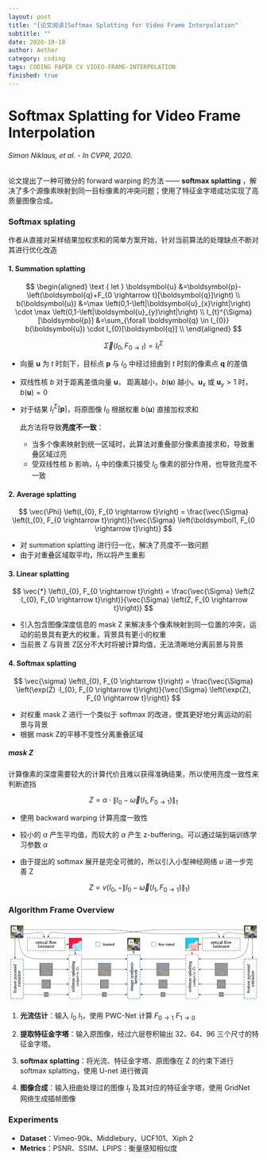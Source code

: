 ```yaml
---
layout: post
title: "[论文阅读]Softmax Splatting for Video Frame Interpolation"
subtitle: ""
date: 2020-10-18
author: Aether
category: coding
tags: CODING PAPER CV VIDEO-FRAME-INTERPOLATION
finished: true
---
```


# Softmax Splatting for Video Frame Interpolation

###### Simon Niklaus, et al. - In *CVPR*, 2020.



论文提出了一种可微分的 forward warping 的方法 —— **softmax splatting** ，解决了多个源像素映射到同一目标像素的冲突问题；使用了特征金字塔成功实现了高质量图像合成。

### Softmax splating 

作者从直接对采样结果加权求和的简单方案开始，针对当前算法的处理缺点不断对其进行优化改造

#### 1. Summation splatting


$$
\begin{aligned}
\text { let } \boldsymbol{u} &=\boldsymbol{p}-\left(\boldsymbol{q}+F_{0 \rightarrow t}[\boldsymbol{q}]\right) \\
b(\boldsymbol{u}) &=\max \left(0,1-\left|\boldsymbol{u}_{x}\right|\right) \cdot \max \left(0,1-\left|\boldsymbol{u}_{y}\right|\right) \\
I_{t}^{\Sigma}[\boldsymbol{p}] &=\sum_{\forall \boldsymbol{q} \in I_{0}} b(\boldsymbol{u}) \cdot I_{0}[\boldsymbol{q}] \\
\end{aligned}
$$

$$
\vec{\Sigma} \left(I_{0}, F_{0 \rightarrow t}\right)=I_{t}^{\Sigma}
$$



- 向量 $\boldsymbol u$ 为 $t$ 时刻下，目标点 $\boldsymbol p$ 与 $I_0$ 中经过扭曲到 $t$ 时刻的像素点 $\boldsymbol q$ 的差值

- 双线性核 $b$ 对于距离差值向量  $\boldsymbol u$， 距离越小，$b(\boldsymbol u)$ 越小。$\boldsymbol u_x$ 或 $\boldsymbol u_y > 1$ 时，$b(\boldsymbol u) = 0$ 

- 对于结果 $I_{t}^{\Sigma}[\boldsymbol{p}]$，将原图像 $I_0$ 根据权重 $b(\boldsymbol u)$ 直接加权求和

  

  此方法将导致**亮度不一致**：

  - 当多个像素映射到统一区域时，此算法对重叠部分像素直接求和，导致重叠区域过亮
  - 受双线性核 $b$ 影响，$I_t$ 中的像素只接受 $I_0$ 像素的部分作用，也导致亮度不一致

#### 2. Average splatting


$$
\vec{\Phi} \left(I_{0}, F_{0 \rightarrow t}\right) = \frac{\vec{\Sigma} \left(I_{0}, F_{0 \rightarrow t}\right)}{\vec{\Sigma} \left(\boldsymbol1, F_{0 \rightarrow t}\right)}
$$



- 对 summation splatting 进行归一化，解决了亮度不一致问题
- 由于对重叠区域取平均，所以将产生重影

#### 3. Linear splatting


$$
\vec{*} \left(I_{0}, F_{0 \rightarrow t}\right) = \frac{\vec{\Sigma} \left(Z ·I_{0}, F_{0 \rightarrow t}\right)}{\vec{\Sigma} \left(Z, F_{0 \rightarrow t}\right)}
$$



- 引入包含图像深度信息的 mask Z 来解决多个像素映射到同一位置的冲突，运动的前景具有更大的权重，背景具有更小的权重
- 当前景 Z​ 与背景 Z​ 区分不大时将被计算均值，无法清晰地分离前景与背景

#### 4. Softmax splatting


$$
\vec{\sigma} \left(I_{0}, F_{0 \rightarrow t}\right) = \frac{\vec{\Sigma} \left(\exp(Z) ·I_{0}, F_{0 \rightarrow t}\right)}{\vec{\Sigma} \left(\exp(Z), F_{0 \rightarrow t}\right)}
$$



- 对权重 mask Z 进行一个类似于 softmax 的改进，使其更好地分离运动的前景与背景
- 根据 mask Z的平移不变性分离重叠区域

##### **mask Z**

计算像素的深度需要较大的计算代价且难以获得准确结果，所以使⽤亮度一致性来判断遮挡


$$
Z=\alpha \cdot\left\|I_{0}-\overleftarrow{\omega}\left(I_{1}, F_{0 \rightarrow 1}\right)\right\|_{1}
$$



- 使用 backward warping 计算亮度一致性

- 较小的 $\alpha$ 产生平均值，而较大的 $\alpha$ 产生 z-buffering。可以通过端到端训练学习参数 $\alpha$

- 由于提出的 softmax 展开是完全可微的，所以引入小型神经网络 $υ$ 进一步完善 Z

  
  $$
  Z=v\left(I_{0},-\left\|I_{0}-\overleftarrow{\omega}\left(I_{1}, F_{0 \rightarrow 1}\right)\right\|_{1}\right)
  $$



### Algorithm Frame Overview

![image-20201021011620070](./image-20201021011620070.png)

1. **光流估计**：输入 $I_0$ $I_1$，使用 PWC-Net 计算 $F_{0\rightarrow1}$ $F_{1\rightarrow0}$
2. **提取特征⾦字塔**：输入原图像，经过六层卷积输出 32、64、96 三个尺寸的特征金字塔。
3. **softmax splatting**：将光流、特征金字塔、原图像在 Z 的约束下进⾏ softmax splatting，使用 U-net 进行微调

4. **图像合成**：输入扭曲处理过的图像 $I_t$ 及其对应的特征金字塔，使用 GridNet ⽹络⽣成插帧图像

### Experiments

- **Dataset**：Vimeo-90k、Middlebury、UCF101、Xiph 2
- **Metrics**：PSNR、SSIM、LPIPS：衡量感知相似度